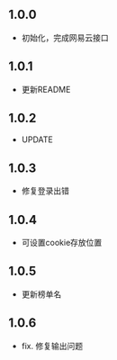 ## 1.0.0

- 初始化，完成网易云接口

## 1.0.1

- 更新README

## 1.0.2

- UPDATE

## 1.0.3

- 修复登录出错

## 1.0.4

- 可设置cookie存放位置

## 1.0.5

- 更新榜单名

## 1.0.6

- fix. 修复输出问题
